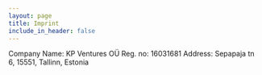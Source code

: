 ```yaml
---
layout: page
title: Imprint
include_in_header: false
---
```


Company Name: KP Ventures OÜ
Reg. no: 16031681
Address: Sepapaja tn 6, 15551, Tallinn, Estonia

